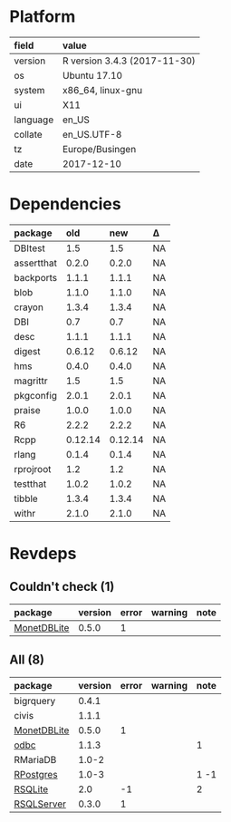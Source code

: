 # Platform

|field    |value                        |
|:--------|:----------------------------|
|version  |R version 3.4.3 (2017-11-30) |
|os       |Ubuntu 17.10                 |
|system   |x86_64, linux-gnu            |
|ui       |X11                          |
|language |en_US                        |
|collate  |en_US.UTF-8                  |
|tz       |Europe/Busingen              |
|date     |2017-12-10                   |

# Dependencies

|package    |old     |new     |Δ  |
|:----------|:-------|:-------|:--|
|DBItest    |1.5     |1.5     |NA |
|assertthat |0.2.0   |0.2.0   |NA |
|backports  |1.1.1   |1.1.1   |NA |
|blob       |1.1.0   |1.1.0   |NA |
|crayon     |1.3.4   |1.3.4   |NA |
|DBI        |0.7     |0.7     |NA |
|desc       |1.1.1   |1.1.1   |NA |
|digest     |0.6.12  |0.6.12  |NA |
|hms        |0.4.0   |0.4.0   |NA |
|magrittr   |1.5     |1.5     |NA |
|pkgconfig  |2.0.1   |2.0.1   |NA |
|praise     |1.0.0   |1.0.0   |NA |
|R6         |2.2.2   |2.2.2   |NA |
|Rcpp       |0.12.14 |0.12.14 |NA |
|rlang      |0.1.4   |0.1.4   |NA |
|rprojroot  |1.2     |1.2     |NA |
|testthat   |1.0.2   |1.0.2   |NA |
|tibble     |1.3.4   |1.3.4   |NA |
|withr      |2.1.0   |2.1.0   |NA |

# Revdeps

## Couldn't check (1)

|package                                |version |error |warning |note |
|:--------------------------------------|:-------|:-----|:-------|:----|
|[MonetDBLite](problems.md#monetdblite) |0.5.0   |1     |        |     |

## All (8)

|package                                |version |error |warning |note |
|:--------------------------------------|:-------|:-----|:-------|:----|
|bigrquery                              |0.4.1   |      |        |     |
|civis                                  |1.1.1   |      |        |     |
|[MonetDBLite](problems.md#monetdblite) |0.5.0   |1     |        |     |
|[odbc](problems.md#odbc)               |1.1.3   |      |        |1    |
|RMariaDB                               |1.0-2   |      |        |     |
|[RPostgres](problems.md#rpostgres)     |1.0-3   |      |        |1 -1 |
|[RSQLite](problems.md#rsqlite)         |2.0     |-1    |        |2    |
|[RSQLServer](problems.md#rsqlserver)   |0.3.0   |1     |        |     |

